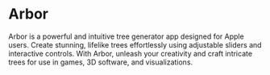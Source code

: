 # Arbor
 Arbor is a powerful and intuitive tree generator app designed for Apple users. Create stunning, lifelike trees effortlessly using adjustable sliders and interactive controls. With Arbor, unleash your creativity and craft intricate trees for use in games, 3D software, and visualizations.
